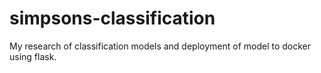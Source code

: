 # simpsons-classification
My research of classification models and deployment of model to docker using flask.
